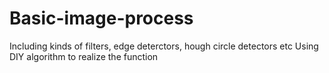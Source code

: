 # Basic-image-process
Including kinds of filters, edge deterctors, hough circle detectors etc
Using DIY algorithm to realize the function
